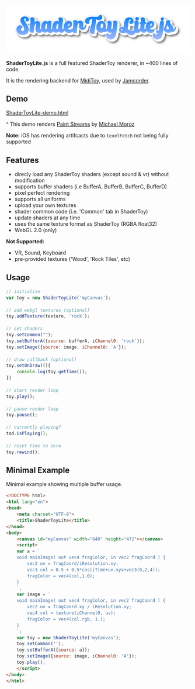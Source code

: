 
<p align="center">
<img src="https://github.com/chipweinberger/ShaderToyLite.js/blob/main/logo.png?raw=true" />
</p>

**ShaderToyLite.js** is a full featured ShaderToy renderer, in ~400 lines of code.

It is the rendering backend for [MidiToy](https://jamcorder.com/miditoy), used by [Jamcorder](https://jamcorder.com).

## Demo

[ShaderToyLite-demo.html](https://chipweinberger.github.io/ShaderToyLite.js/ShaderToyLite-demo.html)

^ This demo renders [Paint Streams](https://www.shadertoy.com/view/WtfyDj) by [Michael Moroz](https://michaelmoroz.github.io/Reintegration-Tracking/)

**Note:** iOS has rendering artifcacts due to `texelFetch` not being fully supported

## Features
- direcly load any ShaderToy shaders (except sound & vr) without modification
- supports buffer shaders (i.e BufferA, BufferB, BufferC, BufferD)
- pixel perfect rendering
- supports all uniforms
- upload your own textures
- shader common code (i.e. 'Common' tab in ShaderToy)
- update shaders at any time
- uses the same texture format as ShaderToy (RGBA float32)
- WebGL 2.0 (only)

**Not Supported:**
- VR, Sound, Keyboard
- pre-provided textures ('Wood', 'Rock Tiles', etc)

## Usage

```javascript
// initialize
var toy = new ShaderToyLite('myCanvas');

// add webgl textures (optional)
toy.addTexture(texture, 'rock');

// set shaders
toy.setCommon("");
toy.setBufferA({source: bufferA, iChannel0: 'rock'});
toy.setImage({source: image, iChannel0: 'A'});

// draw callback (optional)
toy.setOnDraw((){
    console.log(toy.getTime());
})

// start render loop
toy.play();

// pause render loop
toy.pause();

// currently playing?
tod.isPlaying();

// reset time to zero
toy.rewind();
```

## Minimal Example

Minimal example showing multiple buffer usage.

```html
<!DOCTYPE html>
<html lang="en">
<head>
    <meta charset="UTF-8">
    <title>ShaderToyLite</title>
</head>
<body>
    <canvas id="myCanvas" width="840" height="472"></canvas>
    <script>
    var a = `
    void mainImage( out vec4 fragColor, in vec2 fragCoord ) {
        vec2 uv = fragCoord/iResolution.xy;
        vec3 col = 0.5 + 0.5*cos(iTime+uv.xyx+vec3(0,2,4));
        fragColor = vec4(col,1.0);
    }
    `;
    var image = `
    void mainImage( out vec4 fragColor, in vec2 fragCoord ) {  
        vec2 uv = fragCoord.xy / iResolution.xy;
        vec4 col = texture(iChannel0, uv);
        fragColor = vec4(col.rgb, 1.);
    }
    `;
    var toy = new ShaderToyLite('myCanvas');
    toy.setCommon('');
    toy.setBufferA({source: a});
    toy.setImage({source: image, iChannel0: 'A'});
    toy.play();
    </script>
</body>
</html>
```
